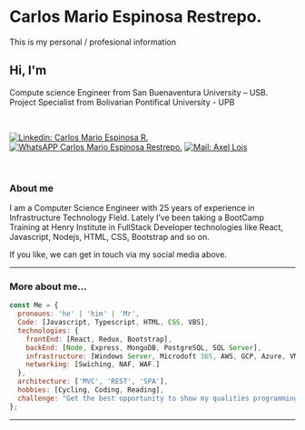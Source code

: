 # Carlos Mario Espinosa Restrepo.

This is my personal / profesional information

<h2> Hi, I'm </h2>
<p>Compute science Engineer from San Buenaventura University – USB. </br>
Project Specialist from Bolivarian Pontifical University - UPB
</p> 
</br>


[![Linkedin: Carlos Mario Espinosa R.](https://img.shields.io/badge/-Linkedin-blue?style=flat-square&logo=Linkedin&logoColor=white&link=https://www.linkedin.com/in/carlosespinosa66/)](https://www.linkedin.com/in/carlosespinosa66/)
[![WhatsAPP Carlos Mario Espinosa Restrepo. ](https://img.shields.io/badge/-WhatsApp-darkgreen?style=flat-square&logo=Whatsapp&logoColor=white&link=https://api.whatsapp.com/send/?phone=573113342883&text&app_absent=0)](https://api.whatsapp.com/send/?phone=573113342883&text&app_absent=0)
[![Mail: Axel Lois](https://img.shields.io/badge/-Mail-red?style=flat-square&logo=Gmail&logoColor=white&link=mailto:carlosespinosa66@outlook.com)](mailto:carlosespinosa66@outlook.com)


</br>

### About me

<p>I am a Computer Science Engineer with 25 years of experience in Infrastructure Technology Fleld. Lately I’ve been taking a BootCamp Training at Henry Institute in FullStack Developer technologies like React, Javascript, Nodejs, HTML, CSS, Bootstrap and so on.</p>
<p> If you like, we can get in touch via my social media above.</p>
<hr>

### More about me...

```javascript
const Me = {
  pronouns: 'he' | 'him' | 'Mr',
  Code: [Javascript, Typescript, HTML, CSS, VBS],
  technologies: {
    frontEnd: [React, Redux, Bootstrap],
    backEnd: [Node, Express, MongoDB, PostgreSQL, SQL Server],
    infrastructure: [Windows Server, Microdoft 365, AWS, GCP, Azure, VMware, Hyper V.],
    networking: [Swiching, NAF, WAF.]
  },
  architecture: ['MVC', 'REST', 'SPA'],
  hobbies: [Cycling, Coding, Reading],
  challenge: "Get the best opportunity to show my qualities programming",
};
```

<hr>


